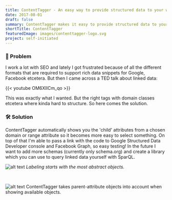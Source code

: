 ```yaml
---
title: ContentTagger - An easy way to provide structured data to your website. 
date: 2017-08-01
draft: false
summary: ContentTagger makes it easy to provide structured data to your website.
shortTitle: ContentTagger
featuredImage: images/contenttagger-logo.svg
project: self-initiated
---
```




### 🤔 Problem

I work a lot with SEO and lately I got frustrated because of all the different formats that are required to support rich data snippets for Google, Facebook etcetera. But then I came across a TED talk about linked data:

{{< youtube OM6XIICm_qo >}}

This was exactly what I wanted. But the right tags with domain classes etcetera where kinda hard to structure. So here comes the solution.

### 🛠 Solution

ContentTagger automatically shows you the 'child' attributes from a chosen domain or range attribute so it becomes more easy to select something. On top of that I'm able to pass a link with the code to Google Structured Data Developer console and Facebook Graph, so easy testing! In the future I want to add more schemas (currently only schema.org) and create a library which you can use to query linked data yourself with SparQL.

![alt text](/images/selection-mechanism.jpeg "Labeling starts with the most abstract objects.")
*Labeling starts with the most abstract objects.*

&nbsp;

![alt text](/images/parent-selection.jpeg "ContentTagger takes parent-attribute objects into account when showing available objects.")
ContentTagger takes parent-attribute objects into account when showing available objects.
